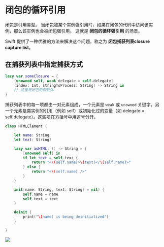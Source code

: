 # 闭包的循环引用

闭包是引用类型。 当闭包被某个实例强引用时，如果在闭包的代码中访问该实例，那么该实例也会被闭包强引用。 这就是 **闭包的循环强引用** 的场景。

Swift 提供了一种优雅的方法来解决这个问题，称之为 **闭包捕获列表closure capture list**。


## 在捕获列表中指定捕获方式

```swift
lazy var someClosure = {
    [unowned self, weak delegate = self.delegate]
    (index: Int, stringToProcess: String) -> String in
    // 这里是闭包的函数体
}
```

捕获列表中的每一项都由一对元素组成，一个元素是 `weak` 或 `unowned` 关键字，另一个元素是类实例的引用（例如 self）或初始化过的变量（如 delegate = self.delegate）。这些项在方括号中用逗号分开。



```swift
class HTMLElement {

    let name: String
    let text: String?

    lazy var asHTML: () -> String = {
        [unowned self] in
        if let text = self.text {
            return "<\(self.name)>\(text)</\(self.name)>"
        } else {
            return "<\(self.name) />"
        }
    }

    init(name: String, text: String? = nil) {
        self.name = name
        self.text = text
    }

    deinit {
        print("\(name) is being deinitialized")
    }

}

```

![](https://pic.existorlive.cn/%E6%88%AA%E5%B1%8F2021-01-30%20%E4%B8%8A%E5%8D%885.19.23.png)